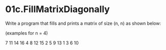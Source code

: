 01c.FillMatrixDiagonally
========================

Write a program that fills and prints a matrix of size (n, n) as shown below: 

(examples for n = 4)

7  11  14  16
4   8  12  15
2   5   9  13
1   3   6  10

